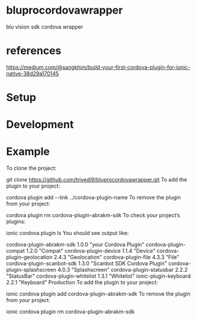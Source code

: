 # bluprocordovawrapper
blu vision sdk cordova wrapper
# references
https://medium.com/@sangkhim/build-your-first-cordova-plugin-for-ionic-native-38d29a170145

# Setup
# Development
# Example 
To clone the project:

git clone https://github.com/trivedi9/bluprocordovawrapper.git
To add the plugin to your project:

cordova plugin add --link ../cordova-plugin-name
To remove the plugin from your project:

cordova plugin rm cordova-plugin-abrakm-sdk
To check your project’s plugins:

ionic cordova plugin ls
You should see output like:

cordova-plugin-abrakm-sdk 1.0.0 "your Cordova Plugin"
cordova-plugin-compat 1.2.0 "Compat"
cordova-plugin-device 1.1.4 "Device"
cordova-plugin-geolocation 2.4.3 "Geolocation"
cordova-plugin-file 4.3.3 "File"
cordova-plugin-scanbot-sdk 1.3.0 "Scanbot SDK Cordova Plugin"
cordova-plugin-splashscreen 4.0.3 "Splashscreen"
cordova-plugin-statusbar 2.2.2 "StatusBar"
cordova-plugin-whitelist 1.3.1 "Whitelist"
ionic-plugin-keyboard 2.2.1 "Keyboard"
Production
To add the plugin to your project:

ionic cordova plugin add cordova-plugin-abrakm-sdk
To remove the plugin from your project:

ionic cordova plugin rm cordova-plugin-abrakm-sdk
